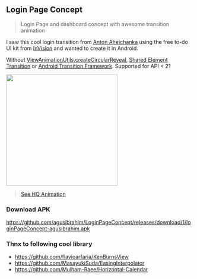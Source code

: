 ## Login Page Concept
> Login Page and dashboard concept with awesome transition animation

I saw this cool login transition from [Anton Aheichanka](https://dribbble.com/shots/1945593-Login-Home-Screen)
 using the free to-do UI kit from [InVision](http://www.invisionapp.com/do)
 and wanted to create it in Android. 
 
Without [ViewAnimationUtils.createCircularReveal](http://goo.gl/QjsYP2), [Shared Element Transition](http://guides.codepath.com/android/shared-element-activity-transition) or [Android Transition Framework](https://developer.android.com/training/transitions/overview.html). 
Supported for API < 21

<img src="https://thumbs.gfycat.com/ShockingSourJackrabbit-size_restricted.gif" width="300">

> [See HQ Animation](https://gfycat.com/ShockingSourJackrabbit)

### Download APK
https://github.com/agusibrahim/LoginPageConcept/releases/download/1/loginPageConcept-agusibrahim.apk

### Thnx to following cool library
* https://github.com/flavioarfaria/KenBurnsView
* https://github.com/MasayukiSuda/EasingInterpolator
* https://github.com/Mulham-Raee/Horizontal-Calendar
